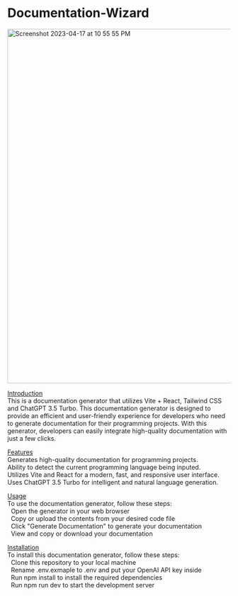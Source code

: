 # Documentation-Wizard

<img width="800" alt="Screenshot 2023-04-17 at 10 55 55 PM" src="https://user-images.githubusercontent.com/49298134/232668746-483f9f44-ca1c-4b0f-8dd4-121873c14da2.png">

<ins>Introduction</ins> </br>
This is a documentation generator that utilizes Vite + React, Tailwind CSS and ChatGPT 3.5 Turbo. This documentation generator is designed to provide an efficient and user-friendly experience for developers who need to generate documentation for their programming projects. With this generator, developers can easily integrate high-quality documentation with just a few clicks.

<ins>Features</ins> </br>
Generates high-quality documentation for programming projects. </br>
Ability to detect the current programming language being inputed. </br>
Utilizes Vite and React for a modern, fast, and responsive user interface. </br>
Uses ChatGPT 3.5 Turbo for intelligent and natural language generation. </br>

<ins>Usage</ins> </br>
To use the documentation generator, follow these steps: </br>
&nbsp; Open the generator in your web browser </br>
&nbsp; Copy or upload the contents from your desired code file </br>
&nbsp; Click "Generate Documentation" to generate your documentation </br>
&nbsp; View and copy or download your documentation </br>

<ins>Installation</ins> </br>
To install this documentation generator, follow these steps:  </br>
&nbsp; Clone this repository to your local machine  </br>
&nbsp; Rename .env.exmaple to .env and put your OpenAI API key inside  </br>
&nbsp; Run npm install to install the required dependencies  </br>
&nbsp; Run npm run dev to start the development server  </br>


